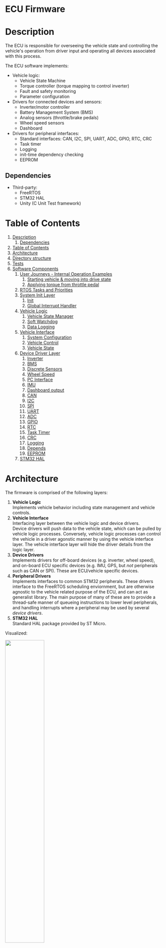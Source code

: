 ECU Firmware
============

<h1 id="Description">Description</h1>

The ECU is responsible for overseeing the vehicle state and controlling the vehicle's operation from driver input and operating all devices associated with this process.

The ECU software implements:
* Vehicle logic:
    * Vehicle State Machine
    * Torque controller (torque mapping to control inverter)
    * Fault and safety monitoring
    * Parameter configuration
* Drivers for connected devices and sensors:
    * Inverter/motor controller
    * Battery Management System (BMS)
    * Analog sensors (throttle/brake pedals)
    * Wheel speed sensors
    * Dashboard
* Drivers for peripheral interfaces:
    * Standard interfaces: CAN, I2C, SPI, UART, ADC, GPIO, RTC, CRC
    * Task timer
    * Logging
    * init-time dependency checking
    * EEPROM

<h2 id="Dependencies">Dependencies</h2>

* Third-party:
    * FreeRTOS
    * STM32 HAL
    * Unity (C Unit Test framework)

<h1 id="Table-of-Contents">Table of Contents</h1>

<!-- TOC -->
1. [Description](#Description)
    1. [Dependencies](#Dependencies)
1. [Table of Contents](#Table-of-Contents)
1. [Architecture](#Architecture)
1. [Directory structure](#Directory-structure)
1. [Tests](#Tests)
1. [Software Components](#Software-Components)
    1. [User Journeys - Internal Operation Examples](#User-Journeys---Internal-Operation-Examples)
        1. [Starting vehicle & moving into drive state](#Starting-vehicle---moving-into-drive-state)
        1. [Applying torque from throttle pedal](#Applying-torque-from-throttle-pedal)
    1. [RTOS Tasks and Priorities](#RTOS-Tasks-and-Priorities)
    1. [System Init Layer](#System-Init-Layer)
        1. [Init](#Init)
        1. [Global Interrupt Handler](#Global-Interrupt-Handler)
    1. [Vehicle Logic](#Vehicle-Logic)
        1. [Vehicle State Manager](#Vehicle-State-Manager)
        1. [Soft Watchdog](#Soft-Watchdog)
        1. [Data Logging](#Data-Logging)
    1. [Vehicle Interface](#Vehicle-Interface)
        1. [System Configuration](#System-Configuration)
        1. [Vehicle Control](#Vehicle-Control)
        1. [Vehicle State](#Vehicle-State)
    1. [Device Driver Layer](#Device-Driver-Layer)
        1. [Inverter](#Inverter)
        1. [BMS](#BMS)
        1. [Discrete Sensors](#Discrete-Sensors)
        1. [Wheel Speed](#Wheel-Speed)
        1. [PC Interface](#PC-Interface)
        1. [IMU](#IMU)
        1. [Dashboard output](#Dashboard-output)
        1. [CAN](#CAN)
        1. [I2C](#I2C)
        1. [SPI](#SPI)
        1. [UART](#UART)
        1. [ADC](#ADC)
        1. [GPIO](#GPIO)
        1. [RTC](#RTC)
        1. [Task Timer](#Task-Timer)
        1. [CRC](#CRC)
        1. [Logging](#Logging)
        1. [Depends](#Depends)
        1. [EEPROM](#EEPROM)
    1. [STM32 HAL](#STM32-HAL)
<!-- END_TOC -->

<h1 id="Architecture">Architecture</h1>

The firmware is comprised of the following layers:

1. __Vehicle Logic__  
Implements vehicle behavior including state management and vehicle controls.
2. __Vehicle Interface__  
Interfacing layer between the vehicle logic and device drivers.  
Device drivers will push data to the vehicle state, which can be pulled by vehicle logic processes. Conversely, vehicle logic processes can control the vehicle in a driver agonstic manner by using the vehicle interface layer. The vehicle interface layer will hide the driver details from the logic layer.
3. __Device Drivers__  
Implements drivers for off-board devices (e.g. inverter, wheel speed), and on-board ECU specific devices (e.g. IMU, GPS, but _not_ peripherals such as CAN or SPI). These are ECU/vehicle specific devices.
4. __Peripheral Drivers__  
Implements interfaces to common STM32 peripherals. These drivers interface to the FreeRTOS scheduling enviornment, but are otherwise agnostic to the vehicle related purpose of the ECU, and can act as generalist library. The main purpose of many of these are to provide a thread-safe manner of queueing instructions to lower level peripherals, and handling interrupts where a peripheral may be used by several _device drivers_.
5. __STM32 HAL__  
Standard HAL package provided by ST Micro.

Visualized:
<p float="left">
  <img src="images/Firmware_Architecture_Basic_View.png" width="50%" />
</p>

<h1 id="Directory-structure">Directory structure</h1>

 * `doc` Supporting assets for docs
 * `src`
   * `cube-proj` Main entrypoint, STM32 HAL, firmware build, and STM32CubeIDE project
   * `vcu` Firmware specific to vehicle control unit.
   * `system-lib` Symlink to common MCU firmware.
 * `test` VCU tests (overlayed on top of system-lib tests)

<h1 id="Tests">Tests</h1>

The library is tested via a suite of unit tests contained under `test`. These unit tests leverge the unit testing framework, `Unity`. 

The tests can be executed by invoking `run_tests.sh`

Executing the tests will generate a code coverage report using `lcov`.

This will also invoke the unit tests from `evfirmware-lib` (`System/`)

<h1 id="Software-Components">Software Components</h1>

Expanding on the high level firmware stack from above, we can see all the software components:

![Firmware Components](images/Firmware_Architecture_Detailed_View.png)

<h2 id="User-Journeys---Internal-Operation-Examples">User Journeys - Internal Operation Examples</h2>

To visualize the flow of data through this system, we can consider a few examples:

<h3 id="Starting-vehicle---moving-into-drive-state">Starting vehicle & moving into drive state</h3>

The driver will:
1. Turn power on
2. Press brake, then simultaneously press dashboard button

The ECU firmware will, internally:

1. Power on
    1. Upon powering on, the init code will initialize all code modules.
    2. Devices will report their status to the _vehicle state_ module.
    3. The _vehicle state manager_ will query these fields until it is satisfied that the vehicle is in an idle, ready, and non fault state.
    4. When it transitions to this ready state, it instructs the _vehicle control_ module to flash in a manner that indicates this state.
    5. The _vehicle control_ module relays this requrest to the _dashboard output_.
    6. The state machine should be in the correct state now, and the driver is shown this state.
2. Driver moves vehicle into drive
    1. The driver physically presses the brake and dashboard button.
    2. At a specific polling period, the _discrete sensors_ module is recording the ADC measurements from the brake sensor ADC input, and the dashboard button input. These measurements are regularly being updated in the _vehicle state_.
    3. Simultaneously, the _vehicle state manager_ is monitoring _vehicle state_ for these fields. If the brake pressure is appropriately high, and the dashboard button has been simultaneously pressed, the _vehicle state manager_ will move through it's drive train power on process (more details in the _vehicle state manager_ doc), and if successful, will transition to the drive state. While transitioning, it instructs the _vehicle control_ module on what it needs the drive train to be doing.
    4. Once in the drive state, the _vehicle state manager_ will instruct the _vehicle control_ module to indicate on the dashboard that the car is in drive. This invokes a method in _dashboard output_ to update the indicator LED.

<h3 id="Applying-torque-from-throttle-pedal">Applying torque from throttle pedal</h3>

Once the driver puts the vehicle into it's drive state (as above), then pressing the accelerator should apply power to the wheels.

The process internal to the ECU:

* At a regular periodic interval, the _discrete sense_ module will sample all of the ADC input sensors, including the throttle pedal sensors.
    * The sensor values are averaged. If no fault condition is found (i.e. the sensors disagree), the _discrete sense_ module will push the latest sensor value to the _vehicle state_ module.
* Simultaneously, the _vehicle control_ state will:
    1. Periodically (the task nominally runs at 100Hz/10ms) request the latest throttle sensor value. The _vehicle control_ task and sensor tasks run at the same rate. The sensors have a higher priority, so the RTOS should execute sensors first. The sensor field in _vehicle state_ is protected via a mutex.
    2. With the latest throttle sensor value, the _throttle control_ module applies a torque mapping, converting the pedal depression percentage to a requested inverter torque in Nm.
    3. The _throttle control_ module invokes the _vehicle contorl_ module to apply this value of Nm to the drive train.
    4. The _vehicle control_ will then invoke the inverter driver to send a request for this value of torque.
    5. The inverter driver constructs a CAN bus message for the requested torque output, and sends it.
* Simultaneously, the _vehicle state manager_ is monitoring the vehicle state for any fault conditions or requested state changes.

To visualize this flow of data needed by the _vehicle control_ module:
![Detailed View - Control Example](images/Firmware_Architecture_Detailed_View_Example.png)

<h2 id="RTOS-Tasks-and-Priorities">RTOS Tasks and Priorities</h2>

The modules with RTOS tasks are arranged into the following priorities.

The RTOS (FreeRTOS) uses preemption and task priorities, and round robin scheduling for equal priorities.
Only modules that have RTOS tasks are shown here. The remaining drivers are invoked within an existing task context.

![RTOS Task Priorities](images/Firmware_Architecture_RTOS_task_layout.png)

The priorities are selected to achieve:
* Initialization is performed first, and at a higher priority than any other tasks that are started during init.  
This requires the init task to have the highest priority.
* We want the latest sensor data available for the logical tasks. This gives us the desire to have `Prio(RT critical sensors) > Prio(RT critical logic)`.
* We want real-time critical processes to have a high priority. The system performs RT critical work (i.e. driving the vehicle) alongside non-RT critical work (i.e. logging, or checking the PC interface). The RT critical work should always be performed ahead of other work, and non-RT critical work can fill the idle time in-between (most RT critical work is done at 10ms intervals, so the time after RT work has completed until the next 10ms step is available).
* The purpose of the soft watchdog is to capture a fault or hang in a critical task. All critical tasks regularly report to the soft watchdog. It is desirable to place the watchdog task as `Prio(soft watchdog) > Prio(all RT critical code)` such that:
    * Upon correct operation, the watchdog runs nominally in line with RT critical code.
    * Upon a single task having a fault where it hangs, the scheduler will context switch to the soft watchdog, whose internal counter will identify a fault.
    * If the fault causes the entire system (including scheduler) to lock up, the hardware watchdog will take over.
* Non RT critical tasks can be arranged on lower priorities.
    * Non RT critical sensors (useful for log data) are put on a higher priority than the log task for the same reason as above with the RT critical sensors/logic.

These priorities, in conjunction with the scheduler, enact the following de facto state machine:

![RTOS Scheduling State Machine](images/Firmware_Architecture_RTOS_task_state_machine.png)

This state machine is not explicitly coded as a state machine in the source, it is deliberate emergent behavior of the scheduler.

All critical logic registers with the watchdog handler.
The watchdog handler will trigger a system fault if any critical logic is not handled in a timely manner.


<h2 id="System-Init-Layer">System Init Layer</h2>

<h3 id="Init">Init</h3>

As the name suggests, this module is responsible for calling the init method of all other required modules in the system, and doing so in the correct order.

The init module maintains local ownership of the data structures required for all devices. It does not expose them in the global context.

The init module will create an init task, where all initialization methods are invoked from. Many init methods (for other modules) will create further RTOS tasks. Upon init completion, the init task will be deleted, however the data storage will remain.

<h3 id="Global-Interrupt-Handler">Global Interrupt Handler</h3>

This is really a sub-component of the init module, but broken out explicitly for clairty. Certain higher level drivers require some code to run from an interrupt handler. In some instances, the timing and frequency of these events would prohibit this from being done via RTOS task notifications (for example, the wheel speed sensors may run at several kHz, but perform very simple code for each ISR routine). The global interrupt handler simply implements the ISR routine, and calls each module's ISR as needed.

<h2 id="Vehicle-Logic">Vehicle Logic</h2>

TODO

<h3 id="Vehicle-State-Manager">Vehicle State Manager</h3>

TODO

<h3 id="Soft-Watchdog">Soft Watchdog</h3>

TODO

<h3 id="Data-Logging">Data Logging</h3>

TODO

<h2 id="Vehicle-Interface">Vehicle Interface</h2>
<h3 id="System-Configuration">System Configuration</h3>

TODO

<h3 id="Vehicle-Control">Vehicle Control</h3>

TODO

<h3 id="Vehicle-State">Vehicle State</h3>

TODO

<h2 id="Device-Driver-Layer">Device Driver Layer</h2>
<h3 id="Inverter">Inverter</h3>

TODO

<h3 id="BMS">BMS</h3>

TODO

<h3 id="Discrete-Sensors">Discrete Sensors</h3>

TODO

<h3 id="Wheel-Speed">Wheel Speed</h3>

TODO

### Power Distribution Module (PDM) <a name="Power-Distribution-Module-(PDM)"/>

TODO

### Shutdown Circuit (SDC) <a name="Shutdown-Circuit-(SDC)"/>

TODO

<h3 id="PC-Interface">PC Interface</h3>

TODO

### Multi-purpose IO (MPIO) <a name="Multi-purpose-IO-(MPIO)"/>

TODO

<h3 id="IMU">IMU</h3>

TODO

<h3 id="Dashboard-output">Dashboard output</h3>

TODO

## Peripheral Driver/Lib Layer <a name="Peripheral-Driver-Lib-Layer"/>
<h3 id="CAN">CAN</h3>

TODO

<h3 id="I2C">I2C</h3>

TODO

<h3 id="SPI">SPI</h3>

TODO

<h3 id="UART">UART</h3>

TODO

<h3 id="ADC">ADC</h3>

TODO

<h3 id="GPIO">GPIO</h3>

TODO

<h3 id="RTC">RTC</h3>

TODO

<h3 id="Task-Timer">Task Timer</h3>

TODO

<h3 id="CRC">CRC</h3>

TODO

<h3 id="Logging">Logging</h3>

TODO

<h3 id="Depends">Depends</h3>

TODO

<h3 id="EEPROM">EEPROM</h3>

TODO

<h2 id="STM32-HAL">STM32 HAL</h2>

The STM32 HAL is simply the ST Micro provided HAL for the STM32 F7 microcontroller.
